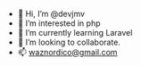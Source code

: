 - 👋 Hi, I’m @devjmv
- 👀 I’m interested in php
- 🌱 I’m currently learning Laravel
- 💞️ I’m looking to collaborate.
- 📫 waznordico@gmail.com

<!---
devjmv/devjmv is a ✨ special ✨ repository because its `README.md` (this file) appears on your GitHub profile.
You can click the Preview link to take a look at your changes.
--->
